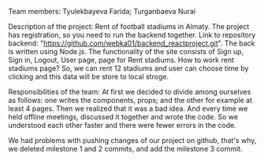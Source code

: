 Team members: Tyulekbayeva Farida; Turganbaeva Nurai

Description of the project: Rent of football stadiums in Almaty. The project has registration, so you need to run the backend together. Link to repository backend: "https://github.com/webka01/backend_reactproject.git". The back is written using Node.js. The functionality of the site consists of Sign up, Sign in, Logout, User page, page for Rent stadiums. How to work rent stadiums page? So, we can rent 12 stadiums and user can choose time by clicking and this data will be store to local stroge.

Responsibilities of the team: At first we decided to divide among ourselves as follows: one writes the components, props; and the other for example at least 4 pages. Then we realized that it was a bad idea. And every time we held offline meetings, discussed it together and wrote the code. So we understood each other faster and there were fewer errors in the code.

We had problems with pushing changes of our project on github, that's why, we deleted milestone 1 and 2 commits, and add the milestone 3 commit.
